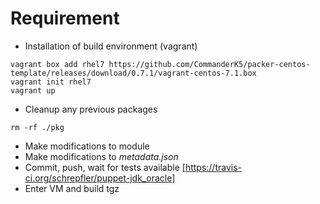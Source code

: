 Requirement
========
- Installation of build environment (vagrant)

```shell
vagrant box add rhel7 https://github.com/CommanderK5/packer-centos-template/releases/download/0.7.1/vagrant-centos-7.1.box
vagrant init rhel7
vagrant up
```

- Cleanup any previous packages
```shell
rm -rf ./pkg
```

- Make modifications to module
- Make modifications to _metadata.json_
- Commit, push, wait for tests available [https://travis-ci.org/schrepfler/puppet-jdk_oracle]
- Enter VM and build tgz
```shell

```